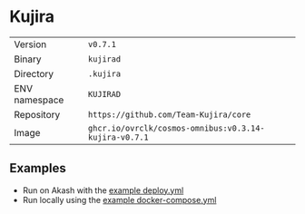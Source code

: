 # Kujira

| | |
|---|---|
|Version|`v0.7.1`|
|Binary|`kujirad`|
|Directory|`.kujira`|
|ENV namespace|`KUJIRAD`|
|Repository|`https://github.com/Team-Kujira/core`|
|Image|`ghcr.io/ovrclk/cosmos-omnibus:v0.3.14-kujira-v0.7.1`|

## Examples

- Run on Akash with the [example deploy.yml](./deploy.yml)
- Run locally using the [example docker-compose.yml](./docker-compose.yml)
